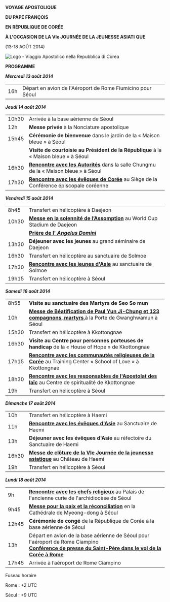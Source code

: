 **VOYAGE APOSTOLIQUE**

**DU PAPE FRANÇOIS**

**EN RÉPUBLIQUE DE CORÉE**

**À L'OCCASION DE LA VIe JOURNÉE DE LA JEUNESSE ASIATI** **QUE**

(13-18 AOÛT 2014)

![Logo - Viaggio Apostolico nella Repubblica di Corea](/content/dam/francesco/images/travels/2014/img/logo-corea.jpg)

**PROGRAMME**

***Mercredi 13 août 2014***

|     |     |     |     |
| --- | --- | --- | --- |
| 16h | Départ en avion de l'Aéroport de Rome Fiumicino pour Séoul |  |  |

***Jeudi 14 août 2014***

|     |     |
| --- | --- |
| 10h30 | Arrivée à la base aérienne de Séoul |
| 12h | **Messe privée** à la Nonciature apostolique |
| 15h45 | **Cérémonie de bienvenue** dans le jardin de la « Maison bleue » à Séoul |
|  | **Visite de courtoisie au Président de la République** à la « Maison bleue » à Séoul |
| 16h30 | **[Rencontre avec les Autorités](/content/francesco/fr/speeches/2014/august/documents/papa-francesco_20140814_corea-incontro-autorita.html)** dans la salle Chungmu de la « Maison bleue » à Séoul |
| 17h30 | **[Rencontre avec les évêques de Corée](/content/francesco/fr/speeches/2014/august/documents/papa-francesco_20140814_corea-incontro-vescovi.html)** au Siège de la Conférence épiscopale coréenne |

***Vendredi 15 août 2014***

|     |     |
| --- | --- |
| 8h45 | Transfert en hélicoptère à Daejeon |
| 10h30 | **[Messe en la solennité de l’Assomption](/content/francesco/fr/homilies/2014/documents/papa-francesco_20140815_corea-omelia-assunzione.html)** au World Cup Stadium de Daejeon |
|  | **[Prière de l' *Angelus Domini*](/content/francesco/fr/angelus/2014/documents/papa-francesco_angelus-corea_20140815.html)** |
| 13h30 | **Déjeuner avec les jeunes** au grand séminaire de Daejeon |
| 16h30 | Transfert en hélicoptère au sanctuaire de Solmoe |
| 17h30 | **[Rencontre avec les jeunes d'Asie](/content/francesco/fr/speeches/2014/august/documents/papa-francesco_20140815_corea-giovani-asia.html)** au sanctuaire de Solmoe |
| 19h15 | Transfert en hélicoptère à Séoul |

***Samedi 16 août 2014***

|     |     |
| --- | --- |
| 8h55 | **Visite au sanctuaire des Martyrs de Seo So mun** |
| 10h | **[Messe de Béatification de Paul Yun Ji-Chung et 123 compagnons, martyrs](/content/francesco/fr/homilies/2014/documents/papa-francesco_20140816_corea-omelia-beatificazione.html)**,à la Porte de Gwanghwamun à Séoul |
| 15h30 | Transfert en hélicoptère à Kkottongnae |
| 16h30 | **Visite au Centre pour personnes porteuses de handicap** de la « House of Hope » de Kkottongnae |
| 17h15 | **[Rencontre avec les communautés religieuses de la Corée](/content/francesco/fr/speeches/2014/august/documents/papa-francesco_20140816_corea-comunita-religiose.html)** au Training Center « School of Love » à Kkottongnae |
| 18h30 | **[Rencontre avec les responsables de l'Apostolat des laïc](/content/francesco/fr/speeches/2014/august/documents/papa-francesco_20140816_corea-leader-apostolato-laico.html)** au Centre de spiritualité de Kkottongnae |
| 19h | Transfert en hélicoptère à Séoul |

***Dimanche 17 août 2014***

|     |     |
| --- | --- |
| 10h | Transfert en hélicoptère à Haemi |
| 11h | **[Rencontre avec les évêques d'Asie](/content/francesco/fr/speeches/2014/august/documents/papa-francesco_20140817_corea-vescovi-asia.html)** au Sanctuaire de Haemi |
| 13h | **Déjeuner avec les évêques d'Asie** au réfectoire du Sanctuaire de Haemi |
| 16h30 | **[Messe de clôture de la VIe Journée de la jeunesse asiatique](/content/francesco/fr/homilies/2014/documents/papa-francesco_20140817_corea-omelia-gioventu-asiatica.html)** au Château de Haemi |
| 19h | Transfert en hélicoptère à Séoul |

***Lundi 18 août 2014***

|     |     |
| --- | --- |
| 9h | **[Rencontre avec les chefs religieux](/content/francesco/fr/speeches/2014/august/documents/papa-francesco_20140818_corea-leader-religiosi.html)** au Palais de l'ancienne curie de l'archidiocèse de Séoul |
| 9h45 | **[Messe pour la paix et la réconciliation](/content/francesco/fr/homilies/2014/documents/papa-francesco_20140818_corea-omelia-pace-riconciliazione.html)** en la Cathédrale de Myeong-dong à Séoul |
| 12h45 | **Cérémonie de congé** de la République de Corée à la base aérienne de Séoul |
| 13h | Départ en avion de la base aérienne de Séoul pour l'aéroport de Rome Ciampino<br>**[Conférence de presse du Saint-Père dans le vol de la Corée à Rome](/content/francesco/fr/speeches/2014/august/documents/papa-francesco_20140818_corea-conferenza-stampa.html)** |
| 17h45 | Arrivée à l’aéroport de Rome Ciampino |

Fuseau horaire

Rome : +2 UTC

Séoul : +9 UTC